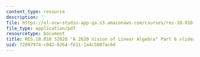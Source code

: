 ```yaml
---
content_type: resource
description: ''
file: https://ol-ocw-studio-app-qa.s3.amazonaws.com/courses/res-18-010-a-2020-vision-of-linear-algebra-spring-2020/72097974c0420264f6111a4c5087ac6d_MITRES_18_010S21_LA_Part6.pdf
file_type: application/pdf
resourcetype: Document
title: RES.18.010 S2020 "A 2020 Vision of Linear Algebra" Part 6 slides
uid: 72097974-c042-0264-f611-1a4c5087ac6d
---
```

